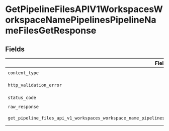 # GetPipelineFilesAPIV1WorkspacesWorkspaceNamePipelinesPipelineNameFilesGetResponse


## Fields

| Field                                                                                                                     | Type                                                                                                                      | Required                                                                                                                  | Description                                                                                                               |
| ------------------------------------------------------------------------------------------------------------------------- | ------------------------------------------------------------------------------------------------------------------------- | ------------------------------------------------------------------------------------------------------------------------- | ------------------------------------------------------------------------------------------------------------------------- |
| `content_type`                                                                                                            | *str*                                                                                                                     | :heavy_check_mark:                                                                                                        | N/A                                                                                                                       |
| `http_validation_error`                                                                                                   | [Optional[shared.HTTPValidationError]](../../models/shared/httpvalidationerror.md)                                        | :heavy_minus_sign:                                                                                                        | Validation Error                                                                                                          |
| `status_code`                                                                                                             | *int*                                                                                                                     | :heavy_check_mark:                                                                                                        | N/A                                                                                                                       |
| `raw_response`                                                                                                            | [requests.Response](https://requests.readthedocs.io/en/latest/api/#requests.Response)                                     | :heavy_minus_sign:                                                                                                        | N/A                                                                                                                       |
| `get_pipeline_files_api_v1_workspaces_workspace_name_pipelines_pipeline_name_files_get_200_application_json_uuid_strings` | list[*str*]                                                                                                               | :heavy_minus_sign:                                                                                                        | Successful Response                                                                                                       |